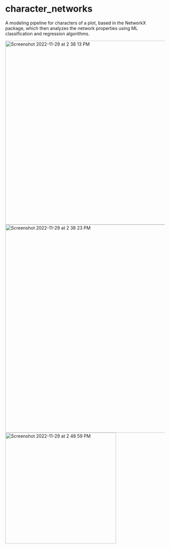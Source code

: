# character_networks
A modeling pipeline for characters of a plot, based in the NetworkX package, which then analyzes the network properties using ML classification and regression algorithms.

<img width="580" alt="Screenshot 2022-11-29 at 2 38 13 PM" src="https://user-images.githubusercontent.com/113531685/204633596-28351a1d-b214-49bf-90eb-b34e6e386c7f.png">
<img width="657" alt="Screenshot 2022-11-29 at 2 38 23 PM" src="https://user-images.githubusercontent.com/113531685/204633611-cdbd504e-46cb-4e0b-83ad-ac1381b52136.png">
<img width="350" alt="Screenshot 2022-11-29 at 2 48 59 PM" src="https://user-images.githubusercontent.com/113531685/204633616-285a5a2c-13f6-4f01-b165-36e0ad21ec64.png">
